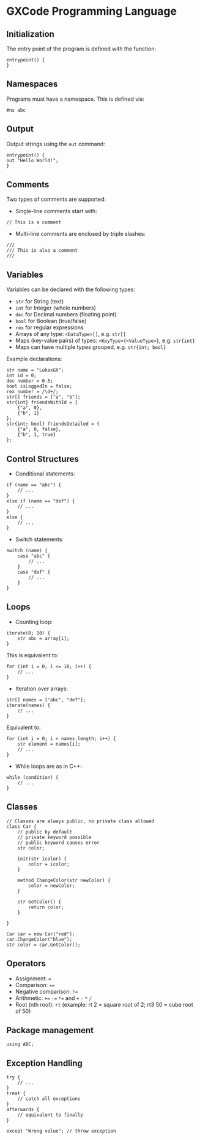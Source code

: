 # GXCode Programming Language

## Initialization

The entry point of the program is defined with the function:

```gxc
entrypoint() {
}
```

## Namespaces

Programs must have a namespace. This is defined via:

```gxc
#ns abc
```

## Output

Output strings using the `out` command:

```gxc
entrypoint() {
out "Hello World!";
}
```

## Comments

Two types of comments are supported:

-   Single-line comments start with:

```gxc
// This is a comment
```

-   Multi-line comments are enclosed by triple slashes:

```gxc
///
/// This is also a comment
///
```

## Variables

Variables can be declared with the following types:

-   `str` for String (text)
-   `int` for Integer (whole numbers)
-   `dec` for Decimal numbers (floating point)
-   `bool` for Boolean (true/false)
-   `rex` for regular expressions
-   Arrays of any type: `<DataType>[]`, e.g. `str[]`
-   Maps (key-value pairs) of types: `<KeyType>{<ValueType>}`, e.g. `str{int}`
-   Maps can have multiple types grouped, e.g. `str{int; bool}`

Example declarations:

```gxc
str name = "LukasGX";
int id = 0;
dec number = 0.5;
bool isLoggedIn = false;
rex number = /\d+/;
str[] friends = ["a", "b"];
str{int} friendsWithId = {
    {"a", 0},
    {"b", 1}
};
str{int; bool} friendsDetailed = {
    {"a", 0, false},
    {"b", 1, true}
};
```

## Control Structures

-   Conditional statements:

```gxc
if (name == "abc") {
    // ...
}
else if (name == "def") {
    // ...
}
else {
    // ...
}
```

-   Switch statements:

```gxc
switch (name) {
    case "abc" {
        // ...
    }
    case "def" {
        // ...
    }
}
```

## Loops

-   Counting loop:

```gxc
iterate(0; 10) {
    str abc = array[i];
}
```

This is equivalent to:

```gxc
for (int i = 0; i <= 10; i++) {
    // ...
}
```

-   Iteration over arrays:

```gxc
str[] names = ["abc", "def"];
iterate(names) {
    // ...
}
```

Equivalent to:

```gxc
for (int i = 0; i < names.length; i++) {
    str element = names[i];
    // ...
}
```

-   While loops are as in C++:

```gxc
while (condition) {
    // ...
}
```

## Classes

```gxc
// Classes are always public, no private class allowed
class Car {
    // public by default
    // private keyword possible
    // public keyword causes error
    str color;

    init(str icolor) {
        color = icolor;
    }

    method ChangeColor(str newColor) {
        color = newColor;
    }

    str GetColor() {
        return color;
    }

}

Car car = new Car("red");
car.ChangeColor("blue");
str color = car.GetColor();
```

## Operators

-   Assignment: `=`
-   Comparison: `==`
-   Negative comparison: `!=`
-   Arithmetic: `+=` `-=` `*=` and `+` `-` `*` `/`
-   Root (nth root): `rt` (example: rt 2 = square root of 2; rt3 50 = cube root of 50)

## Package management

```gxc
using ABC;
```

## Exception Handling

```gxc
try {
    // ...
}
treat {
    // catch all exceptions
}
afterwards {
    // equivalent to finally
}

except "Wrong value"; // throw exception
```

